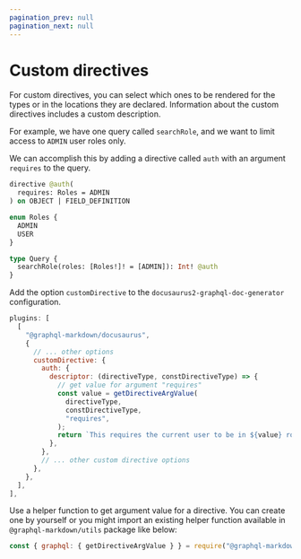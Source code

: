 ```yaml
---
pagination_prev: null
pagination_next: null
---
```


# Custom directives

For custom directives, you can select which ones to be rendered for the types or in the locations they are declared. Information about the custom directives includes a custom description.

For example, we have one query called `searchRole`, and we want to limit access to `ADMIN` user roles only.

We can accomplish this by adding a directive called `auth` with an argument `requires` to the query.

```graphql
directive @auth(
  requires: Roles = ADMIN
) on OBJECT | FIELD_DEFINITION

enum Roles {
  ADMIN
  USER
}

type Query {
  searchRole(roles: [Roles!]! = [ADMIN]): Int! @auth
}
```

Add the option `customDirective` to the `docusaurus2-graphql-doc-generator` configuration.

```js {6-19}
plugins: [
  [
    "@graphql-markdown/docusaurus",
    {
      // ... other options
      customDirective: {
        auth: {
          descriptor: (directiveType, constDirectiveType) => {
            // get value for argument "requires"
            const value = getDirectiveArgValue(
              directiveType,
              constDirectiveType,
              "requires",
            );
            return `This requires the current user to be in ${value} role.`;
          },
        },
        // ... other custom directive options
      },
    },
  ],
],
```

Use a helper function to get argument value for a directive. You can create one by yourself or you might import an existing helper function available in `@graphql-markdown/utils` package like below:

```js
const { graphql: { getDirectiveArgValue } } = require("@graphql-markdown/utils");
```
